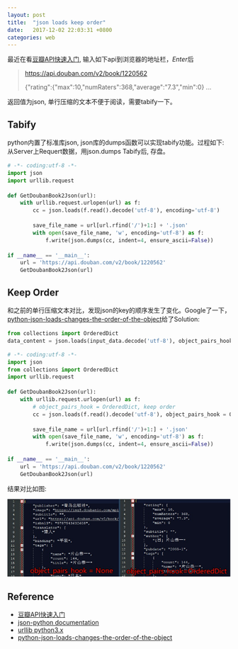 ```yaml
---
layout: post
title:  "json loads keep order"
date:   2017-12-02 22:03:31 +0800
categories: web
---
```


最近在看[豆瓣API快速入门], 输入如下api到浏览器的地址栏，*Enter*后

> https://api.douban.com/v2/book/1220562
>
>{"rating":{"max":10,"numRaters":368,"average":"7.3","min":0} ...

返回值为json, 单行压缩的文本不便于阅读，需要tabify一下。

## Tabify 

python内置了标准库json, json库的dumps函数可以实现tabify功能。过程如下:
从Server上Requert数据，用json.dumps Tabify后, 存盘。

```python
# -*- coding:utf-8 -*-
import json
import urllib.request

def GetDoubanBook2Json(url):
    with urllib.request.urlopen(url) as f:
        cc = json.loads(f.read().decode('utf-8'), encoding='utf-8')

        save_file_name = url[url.rfind('/')+1:] + '.json'
        with open(save_file_name, 'w', encoding='utf-8') as f:
            f.write(json.dumps(cc, indent=4, ensure_ascii=False))

if __name__ == '__main__':
    url = 'https://api.douban.com/v2/book/1220562'
    GetDoubanBook2Json(url)
```

## Keep Order

和之前的单行压缩文本对比，发现json的key的顺序发生了变化。Google了一下，[python-json-loads-changes-the-order-of-the-object]给了Solution:

```python
from collections import OrderedDict
data_content = json.loads(input_data.decode('utf-8'), object_pairs_hook=OrderedDict)
```

```python
# -*- coding:utf-8 -*-
import json
from collections import OrderedDict
import urllib.request

def GetDoubanBook2Json(url):
    with urllib.request.urlopen(url) as f:
        # object_pairs_hook = OrderedDict, keep order
        cc = json.loads(f.read().decode('utf-8'), object_pairs_hook = OrderedDict, encoding='utf-8')
        
        save_file_name = url[url.rfind('/')+1:] + '.json'
        with open(save_file_name, 'w', encoding='utf-8') as f:
            f.write(json.dumps(cc, indent=4, ensure_ascii=False))

if __name__ == '__main__':
    url = 'https://api.douban.com/v2/book/1220562'
    GetDoubanBook2Json(url)
```

结果对比如图:

![python-json-loads-keep-order](/assets/images/python/python-json-loads-keep-order/python-json-loads-keep-order.jpg "python-json-loads-keep-order")

## Reference
* [豆瓣API快速入门](https://developers.douban.com/wiki/?title=guide)
* [json-python documentation](https://docs.python.org/3/library/json.html)
* [urllib python3.x](https://docs.python.org/3/library/urllib.request.html#module-urllib.request)
* [python-json-loads-changes-the-order-of-the-object](https://stackoverflow.com/questions/43789439/python-json-loads-changes-the-order-of-the-object)

[豆瓣API快速入门]: https://developers.douban.com/wiki/?title=guide
[python-json-loads-changes-the-order-of-the-object]: https://stackoverflow.com/questions/43789439/python-json-loads-changes-the-order-of-the-object

